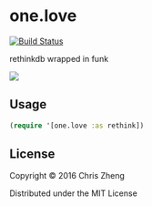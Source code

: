 # one.love

[![Build Status](https://travis-ci.org/zcaudate/one.love.png?branch=master)](https://travis-ci.org/zcaudate/one.love)

rethinkdb wrapped in funk

![](https://raw.githubusercontent.com/zcaudate/one.love/master/bob-marley.jpg)

## Usage

```clojure
(require '[one.love :as rethink])
```

## License

Copyright © 2016 Chris Zheng

Distributed under the MIT License

